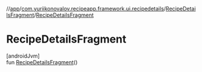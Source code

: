 //[app](../../../index.md)/[com.yuriikonovalov.recipeapp.framework.ui.recipedetails](../index.md)/[RecipeDetailsFragment](index.md)/[RecipeDetailsFragment](-recipe-details-fragment.md)

# RecipeDetailsFragment

[androidJvm]\
fun [RecipeDetailsFragment](-recipe-details-fragment.md)()
